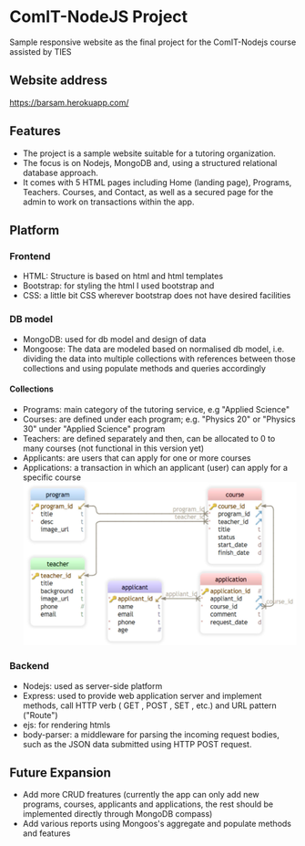 # ComIT-NodeJS Project
Sample responsive website as the final project for the ComIT-Nodejs course assisted by TIES
## Website address
https://barsam.herokuapp.com/
## Features
* The project is a sample website suitable for a tutoring organization.
* The focus is on Nodejs, MongoDB and, using a structured relational database approach. 
* It comes with 5 HTML pages including Home (landing page), Programs, Teachers. Courses, and Contact, as well as a secured page for the admin to work on transactions within the app.
## Platform
### Frontend
* HTML: Structure is based on html and html templates
* Bootstrap: for styling the html I used bootstrap and 
* CSS: a little bit CSS wherever bootstrap does not have desired facilities 
### DB model
* MongoDB: used for db model and design of data
* Mongoose:  The data are modeled based on normalised db model, i.e. dividing the data into multiple collections with references between those collections and using populate methods and queries accordingly
#### Collections
* Programs: main category of the tutoring service, e.g "Applied Science"
* Courses: are defined under each program; e.g. "Physics 20" or "Physics 30" under "Applied Science" program
* Teachers: are defined separately and then, can be allocated to 0 to many courses (not functional in this version yet)
* Applicants: are users that can apply for one or more courses 
* Applications: a transaction in which an applicant (user) can apply for a specific course 
![Screenshot](ERD.jpg)
### Backend
* Nodejs: used as server-side platform
* Express: used to provide web application server and implement methods, call HTTP verb ( GET , POST , SET , etc.) and URL pattern ("Route")
* ejs: for rendering htmls
* body-parser: a middleware for parsing the incoming request bodies, such as the JSON data submitted using HTTP POST request.
## Future Expansion
* Add more CRUD freatures (currently the app can only add new programs, courses, applicants and applications, the rest should be implemented directly through MongoDB compass)
* Add various reports using Mongoos's aggregate and populate methods and features 

